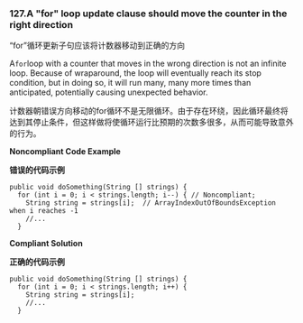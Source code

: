 ### 127.A "for" loop update clause should move the counter in the right direction

“for”循环更新子句应该将计数器移动到正确的方向

A`for`loop with a counter that moves in the wrong direction is not an infinite loop. Because of wraparound, the loop will eventually reach its stop condition, but in doing so, it will run many, many more times than anticipated, potentially causing unexpected behavior.

计数器朝错误方向移动的for循环不是无限循环。由于存在环绕，因此循环最终将达到其停止条件，但这样做将使循环运行比预期的次数多很多，从而可能导致意外的行为。


**Noncompliant Code Example**

**错误的代码示例**

```
public void doSomething(String [] strings) {
  for (int i = 0; i < strings.length; i--) { // Noncompliant;
    String string = strings[i];  // ArrayIndexOutOfBoundsException when i reaches -1
    //...
  }
```

**Compliant Solution**

**正确的代码示例**


```
public void doSomething(String [] strings) {
  for (int i = 0; i < strings.length; i++) {
    String string = strings[i];
    //...
  }
```